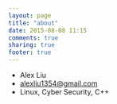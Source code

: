 ```yaml
---
layout: page
title: "about"
date: 2015-08-08 11:15
comments: true
sharing: true
footer: true
---
```

- Alex Liu
- alexliu1354@gmail.com
- Linux, Cyber Security, C++
